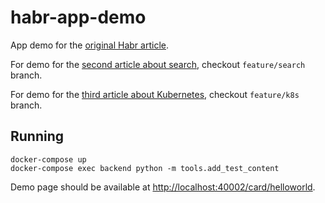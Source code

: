# habr-app-demo

App demo for the [original Habr article](https://habr.com/ru/post/444446/).

For demo for the [second article about search](https://habr.com/ru/company/joom/blog/526550/), checkout `feature/search` branch.

For demo for the [third article about Kubernetes](https://habr.com/ru/articles/752586/), checkout `feature/k8s` branch.

## Running

    docker-compose up
    docker-compose exec backend python -m tools.add_test_content

Demo page should be available at [http://localhost:40002/card/helloworld](http://localhost:40002/card/helloworld).
